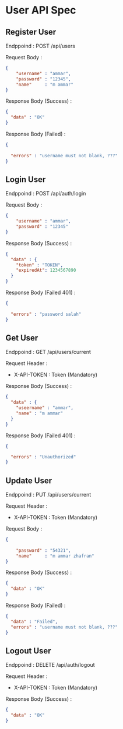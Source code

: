 # User  API Spec

## Register User

Endppoind : POST /api/users

Request Body : 
````json
{
    "username" : "ammar",
    "password" : "12345",
    "name"     : "m ammar"
}
````

Response Body (Success) :
```json
{
  "data" : "OK"
}

```
Response Body (Failed) :
```json
{
 
  "errors" : "username must not blank, ???"
}

```

## Login User
Endppoind : POST /api/auth/login

Request Body :
````json
{
    "username" : "ammar",
    "password" : "12345"
}
````

Response Body (Success) :
```json
{
  "data" : {
    "token" : "TOKEN",
    "expiredAt": 1234567890 
  }
}

```
Response Body (Failed 401) :
```json
{
  
  "errors" : "password salah"
}

```
## Get User
Endppoind : GET /api/users/current

Request Header : 
- X-API-TOKEN : Token (Mandatory)

Response Body (Success) :
```json
{
  "data" : {
    "useername" : "ammar",
    "name" : "m ammar"
  }
}

```
Response Body (Failed 401) :
```json
{

  "errors" : "Unauthorized"
}

```
## Update User
Endppoind : PUT /api/users/current


Request Header :
- X-API-TOKEN : Token (Mandatory)

Request Body :
````json
{
    
    "password" : "54321",
    "name"     : "m ammar zhafran"
}
````

Response Body (Success) :
```json
{
  "data" : "OK"
}

```
Response Body (Failed) :
```json
{
  "data" : "Failed",
  "errors" : "username must not blank, ???"
}

```

## Logout User
Endppoind : DELETE /api/auth/logout


Request Header :
- X-API-TOKEN : Token (Mandatory)

Response Body (Success) :
```json
{
  "data" : "OK"
}